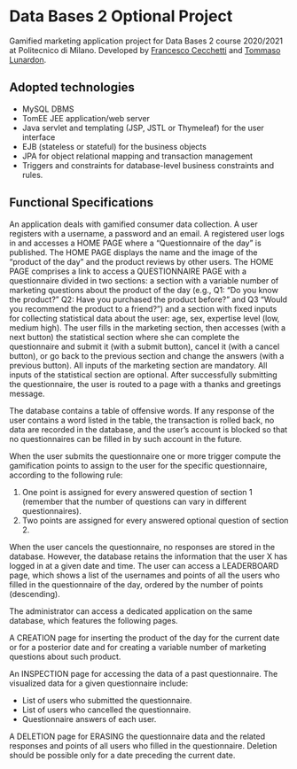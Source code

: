 # Data Bases 2 Optional Project
Gamified marketing application project for Data Bases 2 course 2020/2021 at Politecnico di Milano.
Developed by [Francesco Cecchetti](https://github.com/FraCheck) and [Tommaso Lunardon](https://github.com/TommasoLunardon).

## Adopted technologies

 - MySQL DBMS
 - TomEE JEE application/web server
 - Java servlet and templating (JSP, JSTL or Thymeleaf) for the user
   interface
 - EJB (stateless or stateful) for the business objects
 - JPA for object relational mapping and transaction management
 - Triggers and constraints for database-level business constraints and
   rules.


## Functional Specifications

An application deals with gamified consumer data collection. A user registers with a username, a password and an email. A registered user logs in and accesses a HOME PAGE where a “Questionnaire of the day” is published. The HOME PAGE displays the name and the image of the “product of the day” and the product reviews by other users. The HOME PAGE comprises a link to access a QUESTIONNAIRE PAGE with a questionnaire divided in two sections: a section with a variable number of marketing questions about the product of the day (e.g., Q1: “Do you know the product?” Q2: Have you purchased the product before?” and Q3 “Would you recommend the product to a friend?”) and a section with fixed inputs for collecting statistical data about the user: age, sex, expertise level (low, medium high). The user fills in the marketing section, then accesses (with a next button) the statistical section where she can complete the questionnaire and submit it (with a submit button), cancel it (with a cancel button), or go back to the previous section and change the answers (with a previous button). All inputs of the marketing section are mandatory. All inputs of the statistical section are optional.
After successfully submitting the questionnaire, the user is routed to a page with a thanks and greetings message.

The database contains a table of offensive words. If any response of the user contains a word listed in the table, the transaction is rolled back, no data are recorded in the database, and the user’s account is blocked so that no questionnaires can be filled in by such account in the future.

When the user submits the questionnaire one or more trigger compute the gamification points to assign to the user for the specific questionnaire, according to the following rule:

1. One point is assigned for every answered question of section 1 (remember that the number of questions can vary in different questionnaires).
2. Two points are assigned for every answered optional question of section 2.

When the user cancels the questionnaire, no responses are stored in the database. However, the database retains the information that the user X has logged in at a given date and time.
The user can access a LEADERBOARD page, which shows a list of the usernames and points of all the users who filled in the questionnaire of the day, ordered by the number of points (descending).

The administrator can access a dedicated application on the same database, which features the following pages.

A CREATION page for inserting the product of the day for the current date or for a posterior date and for creating a variable number of marketing questions about such product.

An INSPECTION page for accessing the data of a past questionnaire. The visualized data for a given questionnaire include:

- List of users who submitted the questionnaire.
- List of users who cancelled the questionnaire.
- Questionnaire answers of each user.

A DELETION page for ERASING the questionnaire data and the related
responses and points of all users who filled in the questionnaire. Deletion should be possible only for a date preceding the current date.
